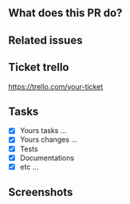 ## What does this PR do?

<!-- Briefly describe what this PR is about -->

## Related issues

<!-- Mention the issue(s) this PR closes or is related to -->

## Ticket trello

<https://trello.com/your-ticket>

## Tasks

- [x] Yours tasks ...
- [x] Yours changes ...
- [x] Tests
- [X] Documentations
- [X] etc ...

## Screenshots

<!-- Add relevent screenshots if needed -->
